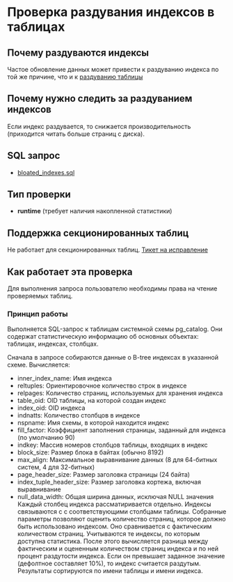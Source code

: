 # Проверка раздувания индексов в таблицах

## Почему раздуваются индексы

Частое обновление данных может привести к раздуванию индекса по той же причине, что и
к [раздуванию таблицы](bloated_tables.md)

## Почему нужно следить за раздуванием индексов

Если индекс раздувается, то снижается производительность (приходится читать больше страниц с диска).

## SQL запрос

- [bloated_indexes.sql](https://github.com/mfvanek/pg-index-health-sql/blob/master/sql/bloated_indexes.sql)

## Тип проверки

- **runtime** (требует наличия накопленной статистики)

## Поддержка секционированных таблиц

Не работает для секционированных таблиц. [Тикет на исправление](https://github.com/mfvanek/pg-index-health/issues/589)

## Как работает эта проверка

Для выполнения запроса пользователю необходимы права на чтение проверяемых таблиц.

### Принцип работы

Выполняется SQL-запрос к таблицам системной схемы pg_catalog. Они содержат статистическую информацию об основных объектах:
таблицах, индексах, столбцах.

Сначала в запросе собираются данные о B-tree индексах в указанной схеме. Вычисляется:
* inner_index_name: Имя индекса
* reltuples: Ориентировочное количество строк в индексе
* relpages: Количество страниц, используемых для хранения индекса
* table_oid: OID таблицы, на которой создан индекс
* index_oid: OID индекса
*  indnatts: Количество столбцов в индексе
* nspname: Имя схемы, в которой находится индекс
* fill_factor: Коэффициент заполнения страницы, заданный для индекса (по умолчанию 90)
* indkey: Массив номеров столбцов таблицы, входящих в индекс
* block_size: Размер блока в байтах (обычно 8192)
* max_align: Максимальное выравнивание данных (8 для 64-битных систем, 4 для 32-битных)
* page_header_size: Размер заголовка страницы (24 байта)
* index_tuple_header_size: Размер заголовка кортежа, включая выравнивание
* null_data_width: Общая ширина данных, исключая NULL значения
Каждый столбец индекса рассматиривается отдельно. Индексы связываются с с соответствующими столбцами таблицы. Собранные параметры позволяют оценить количество страниц, которое должно быть использовано индексом. Оно сравнивается с фактическим количеством страниц. Учитываются те индексы, по которым доступна статистика.
После этого вычисляется разница между фактическим и оцененным количеством страниц индекса и по ней процент раздутости индекса. 
Если он превышает заданное значение (дефолтное составляет 10%), то индекс считается раздутым. Результаты сортируются по имени таблицы и имени индекса.

